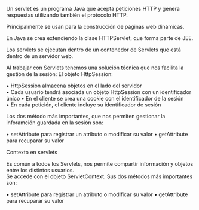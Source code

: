 Un servlet es un programa Java que acepta peticiones HTTP y genera respuestas utilizando también el protocolo HTTP.  

Principalmente se usan para la construcción de páginas web dinámicas.  

En Java se crea extendiendo la clase HTTPServlet, que forma parte de JEE.

Los servlets se ejecutan dentro de un contenedor de Servlets que está dentro de un servidor web.

Al trabajar con Servlets tenemos una solución técnica que nos facilita la gestión de la sesión: El objeto HttpSession:

• HttpSession almacena objetos en el lado del servidor  
• Cada usuario tendrá asociada un objeto HttpSession con un identificador único 
• En el cliente se crea una cookie con el identificador de la sesión  
• En cada petición, el cliente incluye su identificador de sesión

Los dos método más importantes, que nos permiten gestionar la inforamción guardada en la sesión son:

• setAttribute para registrar un atributo o modificar su valor 
• getAttribute para recuparar su valor

Contexto en servlets

Es común a todos los Servlets, nos permite compartir información y objetos entre los distintos usuarios.  
Se accede con el objeto ServletContext. Sus dos métodos más importantes son:

• setAttribute para registrar un atributo o modificar su valor 
• getAttribute para recuparar su valor
